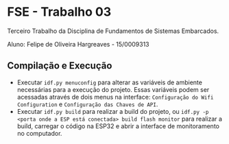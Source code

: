 # FSE - Trabalho 03
Terceiro Trabalho da Disciplina de Fundamentos de Sistemas Embarcados.

Aluno: Felipe de Oliveira Hargreaves - 15/0009313

## Compilação e Execução
- Executar `idf.py menuconfig` para alterar as variáveis de ambiente necessárias para a execução do projeto. Essas variáveis podem ser acessadas através de dois menus na interface: `Configuração do Wifi Configuration` e `Configuração das Chaves de API`.
- Executar `idf.py build` para realizar a build do projeto, ou `idf.py -p <porta onde a ESP está conectada> build flash monitor` para realizar a build, carregar o código na ESP32 e abrir a interface de monitoramento no computador.
